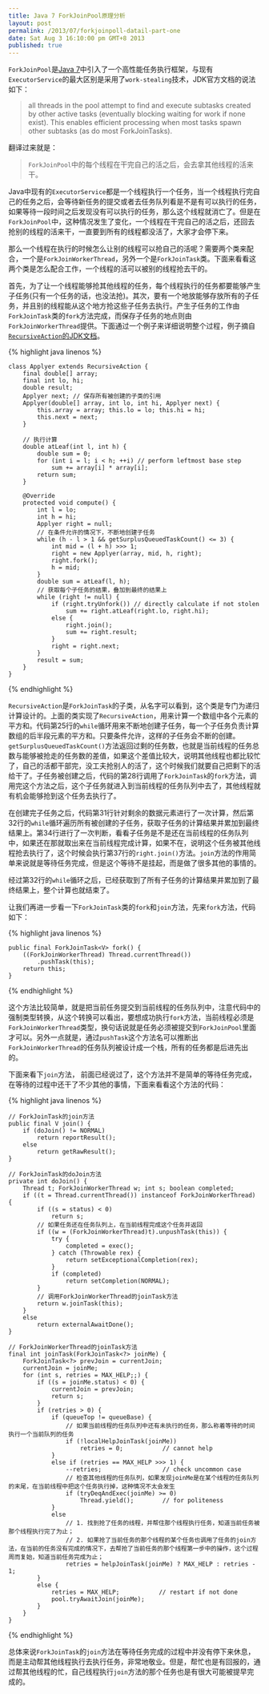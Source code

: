 ```yaml
---
title: Java 7 ForkJoinPool原理分析
layout: post
permalink: /2013/07/forkjoinpoll-datail-part-one
date: Sat Aug 3 16:10:00 pm GMT+8 2013
published: true
---
```


`ForkJoinPool`是[Java 7](http://docs.oracle.com/javase/7/docs/)中引入了一个高性能任务执行框架，与现有`ExecutorService`的最大区别是采用了`work-stealing`技术，JDK官方文档的说法如下：

> all threads in the pool attempt to find and execute subtasks created by other active tasks (eventually blocking waiting for work if none exist). This enables efficient processing when most tasks spawn other subtasks (as do most ForkJoinTasks). 

翻译过来就是：

> `ForkJoinPool`中的每个线程在干完自己的活之后，会去拿其他线程的活来干。

Java中现有的`ExecutorService`都是一个线程执行一个任务，当一个线程执行完自己的任务之后，会等待新任务的提交或者去任务队列看是不是有可以执行的任务，如果等待一段时间之后发现没有可以执行的任务，那么这个线程就消亡了。但是在`ForkJoinPool`中，这种情况发生了变化，一个线程在干完自己的活之后，还回去抢别的线程的活来干，一直要到所有的线程都没活了，大家才会停下来。

那么一个线程在执行的时候怎么让别的线程可以抢自己的活呢？需要两个类来配合，一个是`ForkJoinWorkerThread`，另外一个是`ForkJoinTask`类。下面来看看这两个类是怎么配合工作，一个线程的活可以被别的线程抢去干的。

首先，为了让一个线程能够抢其他线程的任务，每个线程执行的任务都要能够产生子任务(只有一个任务的话，也没法抢)。其次，要有一个地放能够存放所有的子任务，并且别的线程能从这个地方抢这些子任务去执行。产生子任务的工作由`ForkJoinTask`类的`fork`方法完成，而保存子任务的地点则由`ForkJoinWorkerThread`提供。下面通过一个例子来详细说明整个过程，例子摘自[`RecursiveAction`的JDK文档](http://docs.oracle.com/javase/7/docs/api/java/util/concurrent/RecursiveAction.html)。

{% highlight java linenos %}

	class Applyer extends RecursiveAction {
		final double[] array;
		final int lo, hi;
		double result;
		Applyer next; // 保存所有被创建的子类的引用
		Applyer(double[] array, int lo, int hi, Applyer next) {
			this.array = array; this.lo = lo; this.hi = hi;
			this.next = next;
		}
	
		// 执行计算
		double atLeaf(int l, int h) {
	  		double sum = 0;
			for (int i = l; i < h; ++i) // perform leftmost base step
				sum += array[i] * array[i];
			return sum;
		}
	
		@Override
		protected void compute() {
			int l = lo;
			int h = hi;
			Applyer right = null;
			// 在条件允许的情况下，不断地创建子任务
			while (h - l > 1 && getSurplusQueuedTaskCount() <= 3) {
				int mid = (l + h) >>> 1;
				right = new Applyer(array, mid, h, right);
				right.fork();
				h = mid;
			}
			double sum = atLeaf(l, h);
			// 获取每个子任务的结果，叠加到最终的结果上
			while (right != null) {
				if (right.tryUnfork()) // directly calculate if not stolen
					sum += right.atLeaf(right.lo, right.hi);
				else {
					right.join();
					sum += right.result;
				}
				right = right.next;
			}
			result = sum;
		}
	}

{% endhighlight %}

`RecursiveAction`是`ForkJoinTask`的子类，从名字可以看到，这个类是专门为递归计算设计的。上面的类实现了`RecursiveAction`，用来计算一个数组中各个元素的平方和。代码第25行的`while`循环用来不断地创建子任务，每一个子任务负责计算数组的后半段元素的平方和。只要条件允许，这样的子任务会不断的创建。`getSurplusQueuedTaskCount()`方法返回过剩的任务数，也就是当前线程的任务总数与能够被抢走的任务数的差值，如果这个差值比较大，说明其他线程也都比较忙了，自己的活都干部完，没工夫抢别人的活了，这个时候我们就要自己把剩下的活给干了。子任务被创建之后，代码的第28行调用了`ForkJoinTask`的`fork`方法，调用完这个方法之后，这个子任务就进入到当前线程的任务队列中去了，其他线程就有机会能够抢到这个任务去执行了。

在创建完子任务之后，代码第31行针对剩余的数据元素进行了一次计算，然后第32行的`while`循环遍历所有被创建的子任务，获取子任务的计算结果并累加到最终结果上。第34行进行了一次判断，看看子任务是不是还在当前线程的任务队列中，如果还在那就取出来在当前线程完成计算，如果不在，说明这个任务被其他线程抢去执行了，这个时候会执行第37行的`right.join()`方法。`join`方法的作用简单来说就是等待任务完成，但是这个等待不是挂起，而是做了很多其他的事情的。

经过第32行的`while`循环之后，已经获取到了所有子任务的计算结果并累加到了最终结果上，整个计算也就结束了。

让我们再进一步看一下`ForkJoinTask`类的`fork`和`join`方法，先来`fork`方法，代码如下：

{% highlight java linenos %}

    public final ForkJoinTask<V> fork() {
        ((ForkJoinWorkerThread) Thread.currentThread())
            .pushTask(this);
        return this;
    }

{% endhighlight %}

这个方法比较简单，就是把当前任务提交到当前线程的任务队列中，注意代码中的强制类型转换，从这个转换可以看出，要想成功执行`fork`方法，当前线程必须是`ForkJoinWorkerThread`类型，换句话说就是任务必须被提交到`ForkJoinPool`里面才可以。另外一点就是，通过`pushTask`这个方法名可以推断出`ForkJoinWorkerThread`的任务队列被设计成一个栈，所有的任务都是后进先出的。

下面来看下`join`方法， 前面已经说过了，这个方法并不是简单的等待任务完成，在等待的过程中还干了不少其他的事情，下面来看看这个方法的代码：

{% highlight java linenos %}

	// ForkJoinTask的join方法
    public final V join() {
        if (doJoin() != NORMAL)
            return reportResult();
        else
            return getRawResult();
    }

	// ForkJoinTask的doJoin方法
    private int doJoin() {
        Thread t; ForkJoinWorkerThread w; int s; boolean completed;
        if ((t = Thread.currentThread()) instanceof ForkJoinWorkerThread) {
            if ((s = status) < 0)
                return s;
            // 如果任务还在任务队列上，在当前线程完成这个任务并返回
            if ((w = (ForkJoinWorkerThread)t).unpushTask(this)) {
                try {
                    completed = exec();
                } catch (Throwable rex) {
                    return setExceptionalCompletion(rex);
                }
                if (completed)
                    return setCompletion(NORMAL);
            }
            // 调用ForkJoinWorkerThread的joinTask方法
            return w.joinTask(this);
        }
        else
            return externalAwaitDone();
    }
    
    // ForkJoinWorkerThread的joinTask方法
    final int joinTask(ForkJoinTask<?> joinMe) {
        ForkJoinTask<?> prevJoin = currentJoin;
        currentJoin = joinMe;
        for (int s, retries = MAX_HELP;;) {
            if ((s = joinMe.status) < 0) {
                currentJoin = prevJoin;
                return s;
            }
            if (retries > 0) {
                if (queueTop != queueBase) {
                	// 如果当前线程的任务队列中还有未执行的任务，那么称着等待的时间执行一个当前队列的任务
                    if (!localHelpJoinTask(joinMe))
                        retries = 0;           // cannot help
                }
                else if (retries == MAX_HELP >>> 1) {
                    --retries;                 // check uncommon case
                    // 检查其他线程的任务队列，如果发现joinMe是在某个线程的任务队列的末尾，在当前线程中把这个任务执行掉，这种情况不太会发生
                    if (tryDeqAndExec(joinMe) >= 0)
                        Thread.yield();        // for politeness
                }
                else
                	// 1. 找到抢了任务的线程，并帮住那个线程执行任务，知道当前任务被那个线程执行完了为止；
                	// 2. 如果抢了当前任务的那个线程的某个任务也调用了任务的join方法，在当前的任务没有完成的情况下，去帮抢了当前任务的那个线程第一步中的操作，这个过程周而复始，知道当前任务完成为止；
                    retries = helpJoinTask(joinMe) ? MAX_HELP : retries - 1;
            }
            else {
                retries = MAX_HELP;           // restart if not done
                pool.tryAwaitJoin(joinMe);
            }
        }
    }

{% endhighlight %}

总体来说`ForkJoinTask`的`join`方法在等待任务完成的过程中并没有停下来休息，而是主动帮其他线程执行去执行任务，非常地敬业。但是，帮忙也是有回报的，通过帮其他线程的忙，自己线程执行`join`方法的那个任务也是有很大可能被提早完成的。

